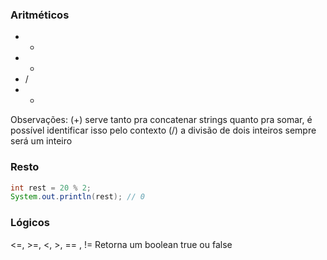 ### Aritméticos
- +
- -
- /
- *

Observações:
(+) serve tanto pra concatenar strings quanto pra somar, é possível identificar isso pelo contexto
(/) a divisão de dois inteiros sempre será um inteiro

### Resto
```java
int rest = 20 % 2;  
System.out.println(rest); // 0
```

### Lógicos
<=, >=, <, >, == , !=
Retorna um boolean true ou false
